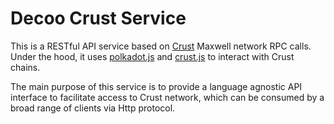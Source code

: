 # Decoo Crust Service

This is a RESTful API service based on [Crust](https://wiki.crust.network) Maxwell network RPC calls. Under the hood, it uses [polkadot.js](https://github.com/polkadot-js/api) and [crust.js](https://github.com/crustio/crust.js) to interact with Crust chains.

The main purpose of this service is to provide a language agnostic API interface to facilitate access to Crust network, which can be consumed by a broad range of clients via Http protocol.
